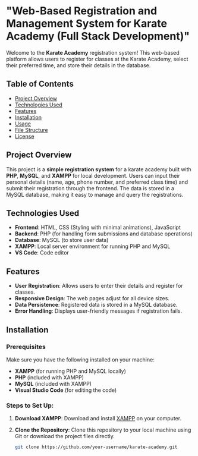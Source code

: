 # "Web-Based Registration and Management System for Karate Academy (Full Stack Development)"

Welcome to the **Karate Academy** registration system! This web-based platform allows users to register for classes at the Karate Academy, select their preferred time, and store their details in the database.

## Table of Contents

- [Project Overview](#project-overview)
- [Technologies Used](#technologies-used)
- [Features](#features)
- [Installation](#installation)
- [Usage](#usage)
- [File Structure](#file-structure)
- [License](#license)

## Project Overview

This project is a **simple registration system** for a karate academy built with **PHP**, **MySQL**, and **XAMPP** for local development. Users can input their personal details (name, age, phone number, and preferred class time) and submit their registration through the frontend. The data is stored in a MySQL database, making it easy to manage and query the registrations.

## Technologies Used

- **Frontend**: HTML, CSS (Styling with minimal animations), JavaScript
- **Backend**: PHP (for handling form submissions and database operations)
- **Database**: MySQL (to store user data)
- **XAMPP**: Local server environment for running PHP and MySQL
- **VS Code**: Code editor

## Features

- **User Registration**: Allows users to enter their details and register for classes.
- **Responsive Design**: The web pages adjust for all device sizes.
- **Data Persistence**: Registered data is stored in a MySQL database.
- **Error Handling**: Displays user-friendly messages if registration fails.

## Installation

### Prerequisites

Make sure you have the following installed on your machine:

- **XAMPP** (for running PHP and MySQL locally)
- **PHP** (included with XAMPP)
- **MySQL** (included with XAMPP)
- **Visual Studio Code** (for editing the code)

### Steps to Set Up:

1. **Download XAMPP**:
   Download and install [XAMPP](https://www.apachefriends.org/download.html) on your computer.

2. **Clone the Repository**:
   Clone this repository to your local machine using Git or download the project files directly.

   ```bash
   git clone https://github.com/your-username/karate-academy.git
